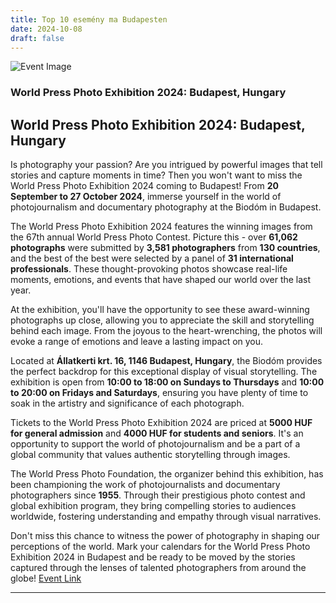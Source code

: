 ```yaml
---
title: Top 10 esemény ma Budapesten
date: 2024-10-08
draft: false
---
```


![Event Image](https://scontent-cdg4-2.xx.fbcdn.net/v/t39.30808-6/453234887_1079768283519067_8224867178223583682_n.jpg?stp=dst-jpg_s960x960&_nc_cat=101&ccb=1-7&_nc_sid=75d36f&_nc_ohc=YJ5BFWQk1n0Q7kNvgHwa814&_nc_ht=scontent-cdg4-2.xx&_nc_gid=AtiMD96fZ3dcwBl_K9z25bK&oh=00_AYB75QyW0zK75JxNodXLhKLfLJJJvfLZubmoMXrjB2JuKA&oe=670A6910)

 ### World Press Photo Exhibition 2024: Budapest, Hungary

## World Press Photo Exhibition 2024: Budapest, Hungary

Is photography your passion? Are you intrigued by powerful images that tell stories and capture moments in time? Then you won't want to miss the World Press Photo Exhibition 2024 coming to Budapest! From **20 September to 27 October 2024**, immerse yourself in the world of photojournalism and documentary photography at the Biodóm in Budapest.

The World Press Photo Exhibition 2024 features the winning images from the 67th annual World Press Photo Contest. Picture this - over **61,062 photographs** were submitted by **3,581 photographers** from **130 countries**, and the best of the best were selected by a panel of **31 international professionals**. These thought-provoking photos showcase real-life moments, emotions, and events that have shaped our world over the last year.

At the exhibition, you'll have the opportunity to see these award-winning photographs up close, allowing you to appreciate the skill and storytelling behind each image. From the joyous to the heart-wrenching, the photos will evoke a range of emotions and leave a lasting impact on you.

Located at **Állatkerti krt. 16, 1146 Budapest, Hungary**, the Biodóm provides the perfect backdrop for this exceptional display of visual storytelling. The exhibition is open from **10:00 to 18:00 on Sundays to Thursdays** and **10:00 to 20:00 on Fridays and Saturdays**, ensuring you have plenty of time to soak in the artistry and significance of each photograph.

Tickets to the World Press Photo Exhibition 2024 are priced at **5000 HUF for general admission** and **4000 HUF for students and seniors**. It's an opportunity to support the world of photojournalism and be a part of a global community that values authentic storytelling through images.

The World Press Photo Foundation, the organizer behind this exhibition, has been championing the work of photojournalists and documentary photographers since **1955**. Through their prestigious photo contest and global exhibition program, they bring compelling stories to audiences worldwide, fostering understanding and empathy through visual narratives.

Don't miss this chance to witness the power of photography in shaping our perceptions of the world. Mark your calendars for the World Press Photo Exhibition 2024 in Budapest and be ready to be moved by the stories captured through the lenses of talented photographers from around the globe!
[Event Link](https://facebook.com/events/496137802816628)

---
